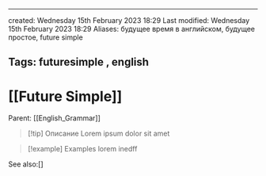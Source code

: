 

---
created: Wednesday 15th February 2023 18:29
Last modified: Wednesday 15th February 2023 18:29
Aliases: будущее время в английском, будущее простое, future simple

Tags: futuresimple ,  english
---

# [[Future Simple]]

Parent: [[English_Grammar]]

> [!tip] Описание
> Lorem ipsum dolor sit amet

>[!example] Examples
>lorem inedff


See also:[]